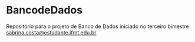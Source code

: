 # BancodeDados
Repositório para o projeto de Banco de Dados iniciado no terceiro bimestre 
sabrina.costa@estudante.ifmt.edu.br

